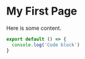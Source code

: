 # My First Page

Here is some content.

  ```js [file.js]{2} meta-info=val
  export default () => {
    console.log('Code block')
  }
  ```
